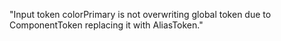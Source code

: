 "Input token colorPrimary is not overwriting global token due to ComponentToken replacing it with AliasToken."
